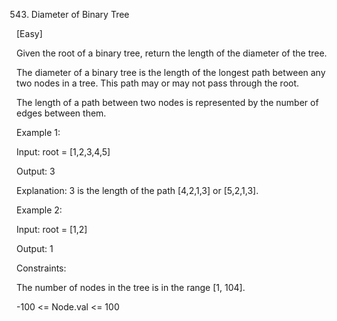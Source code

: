 543. Diameter of Binary Tree

[Easy]

Given the root of a binary tree, return the length of the diameter of the tree.

The diameter of a binary tree is the length of the longest path between any two nodes in a tree. This path may or may not pass through the root.

The length of a path between two nodes is represented by the number of edges between them.

Example 1:

Input: root = [1,2,3,4,5]

Output: 3

Explanation: 3 is the length of the path [4,2,1,3] or [5,2,1,3].

Example 2:

Input: root = [1,2]

Output: 1
 

Constraints:

The number of nodes in the tree is in the range [1, 104].

-100 <= Node.val <= 100